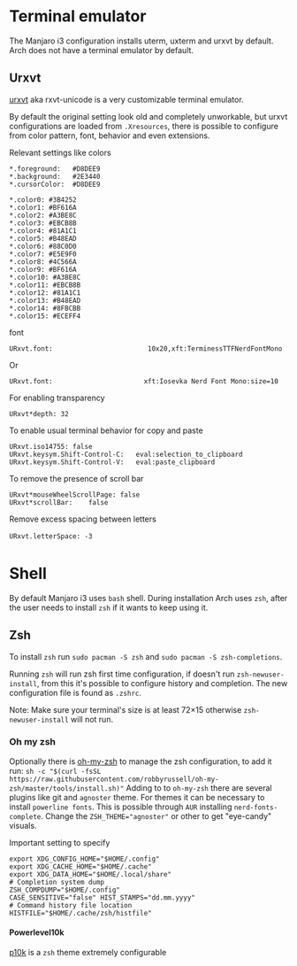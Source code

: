 # Terminal emulator

The Manjaro i3 configuration installs uterm, uxterm and urxvt by default.
Arch does not have a terminal emulator by default.

## Urxvt

[urxvt](https://wiki.archlinux.org/index.php/Rxvt-unicode) aka rxvt-unicode is a very customizable terminal emulator.

By default the original setting look old and completely unworkable, but urxvt configurations are loaded from `.Xresources`, there is possible to configure from color pattern, font, behavior and even extensions.

Relevant settings like colors
```
*.foreground:   #D8DEE9
*.background:   #2E3440
*.cursorColor:  #D8DEE9

*.color0: #3B4252
*.color1: #BF616A
*.color2: #A3BE8C
*.color3: #EBCB8B
*.color4: #81A1C1
*.color5: #B48EAD
*.color6: #88C0D0
*.color7: #E5E9F0
*.color8: #4C566A
*.color9: #BF616A
*.color10: #A3BE8C
*.color11: #EBCB8B
*.color12: #81A1C1
*.color13: #B48EAD
*.color14: #8FBCBB
*.color15: #ECEFF4

```

font
```
URxvt.font:                        10x20,xft:TerminessTTFNerdFontMono
```
Or
```
URxvt.font:                       xft:Iosevka Nerd Font Mono:size=10
```

For enabling transparency
```
URxvt*depth: 32
```

To enable usual terminal behavior for copy and paste
```
URxvt.iso14755:	false
URxvt.keysym.Shift-Control-C:	eval:selection_to_clipboard
URxvt.keysym.Shift-Control-V:	eval:paste_clipboard
```

To remove the presence of scroll bar
```
URxvt*mouseWheelScrollPage:	false
URxvt*scrollBar:	false
```

Remove excess spacing between letters
```
URxvt.letterSpace:	-3
```

# Shell

By default Manjaro i3 uses `bash` shell.
During installation Arch uses `zsh`, after the user needs to install `zsh` if it wants to keep using it.


## Zsh
To install `zsh` run `sudo pacman -S zsh` and `sudo pacman -S zsh-completions`.

Running `zsh` will run zsh first time configuration, if doesn't run `zsh-newuser-install`, from this it's possible to configure history and completion. The new configuration file is found as `.zshrc`.

Note: Make sure your terminal's size is at least 72×15 otherwise `zsh-newuser-install` will not run.


### Oh my zsh

Optionally there is [oh-my-zsh](https://github.com/robbyrussell/oh-my-zsh) to manage the zsh configuration, to add it run:
`sh -c "$(curl -fsSL https://raw.githubusercontent.com/robbyrussell/oh-my-zsh/master/tools/install.sh)"`
Adding to to `oh-my-zsh` there are several plugins like git and `agnoster` theme. For themes it can be necessary to install `powerline fonts`. This is possible through `AUR` installing `nerd-fonts-complete`. Change the `ZSH_THEME="agnoster"` or other to get "eye-candy" visuals.

Important setting to specify
```
export XDG_CONFIG_HOME="$HOME/.config"
export XDG_CACHE_HOME="$HOME/.cache"
export XDG_DATA_HOME="$HOME/.local/share"
# Completion system dump
ZSH_COMPDUMP="$HOME/.config"
CASE_SENSITIVE="false" HIST_STAMPS="dd.mm.yyyy"
# Command history file location
HISTFILE="$HOME/.cache/zsh/histfile"
```

#### Powerlevel10k

[p10k](https://github.com/romkatv/powerlevel10k) is a `zsh` theme extremely configurable